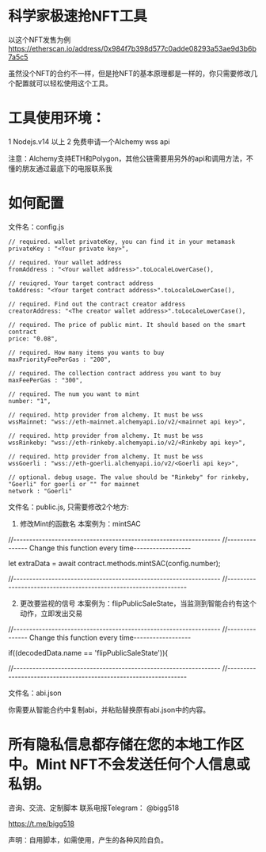 # 科学家极速抢NFT工具

以这个NFT发售为例 https://etherscan.io/address/0x984f7b398d577c0adde08293a53ae9d3b6b7a5c5

虽然没个NFT的合约不一样，但是抢NFT的基本原理都是一样的，你只需要修改几个配置就可以轻松使用这个工具。

# 工具使用环境：
1 Nodejs.v14 以上
2 免费申请一个Alchemy wss api

注意：Alchemy支持ETH和Polygon，其他公链需要用另外的api和调用方法，不懂的朋友通过最底下的电报联系我

# 如何配置
文件名：config.js

    // required. wallet privateKey, you can find it in your metamask
    privateKey : "<Your private key>",
    
    // required. Your wallet address   
    fromAddress : "<Your wallet address>".toLocaleLowerCase(),
    
    // reuiqred. Your target contract address
    toAddress: "<Your target contract address>".toLocaleLowerCase(),

    // required. Find out the contract creator address
    creatorAddress: "<The creator wallet address>".toLocaleLowerCase(),

    // required. The price of public mint. It should based on the smart contract
    price: "0.08",                    
    
    // required. How many items you wants to buy
    maxPriorityFeePerGas : "200", 
    
    // required. The collection contract address you want to buy                                                                           
    maxFeePerGas : "300",                    
    
    // required. The num you want to mint
    number: "1",

    // required. http provider from alchemy. It must be wss
    wssMainnet: "wss://eth-mainnet.alchemyapi.io/v2/<mainnet api key>",

    // required. http provider from alchemy. It must be wss
    wssRinkeby: "wss://eth-rinkeby.alchemyapi.io/v2/<Rinkeby api key>",

    // required. http provider from alchemy. It must be wss
    wssGoerli : "wss://eth-goerli.alchemyapi.io/v2/<Goerli api key>",

    // optional. debug usage. The value should be "Rinkeby" for rinkeby, "Goerli" for goerli or "" for mainnet
    network : "Goerli"

文件名：public.js, 只需要修改2个地方:
  1. 修改Mint的函数名
  本案例为：mintSAC
  
  //-----------------------------------------------------------------
  //--------------- Change this function every time------------------
  
  let extraData =  await contract.methods.mintSAC(config.number);
  
  //-----------------------------------------------------------------
  //-----------------------------------------------------------------
  
  2. 更改要监视的信号
  本案例为：flipPublicSaleState，当监测到智能合约有这个动作，立即发出交易
  
  //-----------------------------------------------------------------
  //--------------- Change this function every time------------------
  
  if((decodedData.name == 'flipPublicSaleState')){
  
  //-----------------------------------------------------------------
  //-----------------------------------------------------------------
  
文件名：abi.json

你需要从智能合约中复制abi，并粘贴替换原有abi.json中的内容。 

# 所有隐私信息都存储在您的本地工作区中。Mint NFT不会发送任何个人信息或私钥。

咨询、交流、定制脚本 联系电报Telegram： @bigg518

https://t.me/bigg518

声明：自用脚本，如需使用，产生的各种风险自负。

